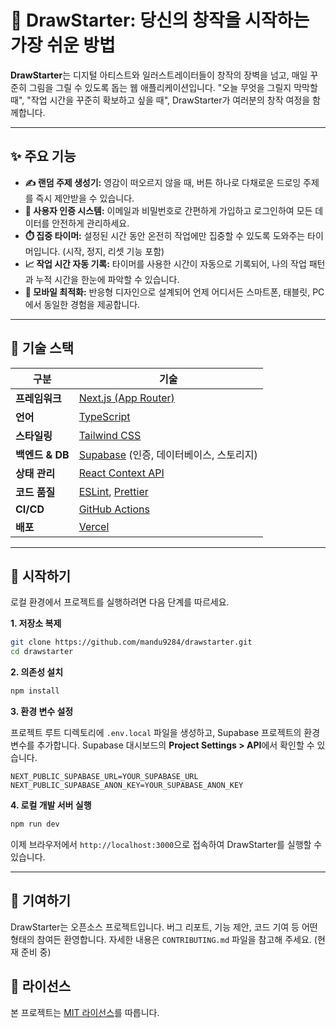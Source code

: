 # 🎨 DrawStarter: 당신의 창작을 시작하는 가장 쉬운 방법

**DrawStarter**는 디지털 아티스트와 일러스트레이터들이 창작의 장벽을 넘고, 매일 꾸준히 그림을 그릴 수 있도록 돕는 웹 애플리케이션입니다. "오늘 무엇을 그릴지 막막할 때", "작업 시간을 꾸준히 확보하고 싶을 때", DrawStarter가 여러분의 창작 여정을 함께합니다.

---

## ✨ 주요 기능

- **✍️ 랜덤 주제 생성기:** 영감이 떠오르지 않을 때, 버튼 하나로 다채로운 드로잉 주제를 즉시 제안받을 수 있습니다.
- **👤 사용자 인증 시스템:** 이메일과 비밀번호로 간편하게 가입하고 로그인하여 모든 데이터를 안전하게 관리하세요.
- **⏱️ 집중 타이머:** 설정된 시간 동안 온전히 작업에만 집중할 수 있도록 도와주는 타이머입니다. (시작, 정지, 리셋 기능 포함)
- **📈 작업 시간 자동 기록:** 타이머를 사용한 시간이 자동으로 기록되어, 나의 작업 패턴과 누적 시간을 한눈에 파악할 수 있습니다.
- **📱 모바일 최적화:** 반응형 디자인으로 설계되어 언제 어디서든 스마트폰, 태블릿, PC에서 동일한 경험을 제공합니다.

---

## 🔧 기술 스택

| 구분            | 기술                                                                          |
| --------------- | ----------------------------------------------------------------------------- |
| **프레임워크**  | [Next.js (App Router)](https://nextjs.org/)                                   |
| **언어**        | [TypeScript](https://www.typescriptlang.org/)                                 |
| **스타일링**    | [Tailwind CSS](https://tailwindcss.com/)                                      |
| **백엔드 & DB** | [Supabase](https://supabase.io/) (인증, 데이터베이스, 스토리지)               |
| **상태 관리**   | [React Context API](https://react.dev/learn/passing-data-deeply-with-context) |
| **코드 품질**   | [ESLint](https://eslint.org/), [Prettier](https://prettier.io/)               |
| **CI/CD**       | [GitHub Actions](https://github.com/features/actions)                         |
| **배포**        | [Vercel](https://vercel.com/)                                                 |

---

## 🚀 시작하기

로컬 환경에서 프로젝트를 실행하려면 다음 단계를 따르세요.

**1. 저장소 복제**

```bash
git clone https://github.com/mandu9284/drawstarter.git
cd drawstarter
```

**2. 의존성 설치**

```bash
npm install
```

**3. 환경 변수 설정**

프로젝트 루트 디렉토리에 `.env.local` 파일을 생성하고, Supabase 프로젝트의 환경 변수를 추가합니다. Supabase 대시보드의 **Project Settings > API**에서 확인할 수 있습니다.

```env
NEXT_PUBLIC_SUPABASE_URL=YOUR_SUPABASE_URL
NEXT_PUBLIC_SUPABASE_ANON_KEY=YOUR_SUPABASE_ANON_KEY
```

**4. 로컬 개발 서버 실행**

```bash
npm run dev
```

이제 브라우저에서 `http://localhost:3000`으로 접속하여 DrawStarter를 실행할 수 있습니다.

---

## 🤝 기여하기

DrawStarter는 오픈소스 프로젝트입니다. 버그 리포트, 기능 제안, 코드 기여 등 어떤 형태의 참여든 환영합니다. 자세한 내용은 `CONTRIBUTING.md` 파일을 참고해 주세요. (현재 준비 중)

## 📄 라이선스

본 프로젝트는 [MIT 라이선스](LICENSE)를 따릅니다.
